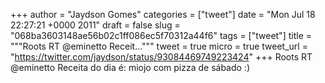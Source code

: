
+++
author = "Jaydson Gomes"
categories = ["tweet"]
date = "Mon Jul 18 22:27:21 +0000 2011"
draft = false
slug = "068ba3603148ae56b02c1ff086ec5f70312a44f6"
tags = ["tweet"]
title = """Roots RT @eminetto Receit..."""
tweet = true
micro = true
tweet_url = "https://twitter.com/jaydson/status/93084469749223424"
+++
Roots RT @eminetto Receita do dia é: miojo com pizza de sábado :)
